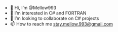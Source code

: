 - 👋 Hi, I’m @Mellow993
- 👀 I’m interested in C# and FORTRAN
- 💞️ I’m looking to collaborate on C# projects
- 📫 How to reach me stay.mellow.993@gmail.com

<!---
Mellow993/Mellow993 is a ✨ special ✨ repository because its `README.md` (this file) appears on your GitHub profile.
You can click the Preview link to take a look at your changes.
--->

